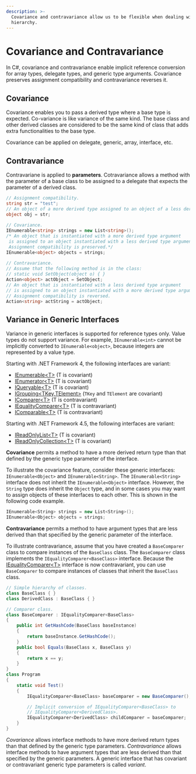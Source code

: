 ```yaml
---
description: >-
  Covariance and contravariance allow us to be flexible when dealing with class
  hierarchy.
---
```


# Covariance and Contravariance

In C\#, covariance and contravariance enable implicit reference conversion for array types, delegate types, and generic type arguments. Covariance preserves assignment compatibility and contravariance reverses it. 

## Covariance

Covariance enables you to pass a derived type where a base type is expected. Co-variance is like variance of the same kind. The base class and other derived classes are considered to be the same kind of class that adds extra functionalities to the base type.

Covariance can be applied on delegate, generic, array, interface, etc.

## Contravariance

 Contravariane is applied to **parameters**. Cotravariance allows a method with the parameter of a base class to be assigned to a delegate that expects the parameter of a derived class.

```csharp
// Assignment compatibility.
string str = "test";  
// An object of a more derived type assigned to an object of a less derived type.
object obj = str;  
  
// Covariance.
IEnumerable<string> strings = new List<string>();  
/* An object that is instantiated with a more derived type argument
 is assigned to an object instantiated with a less derived type argument.
 Assignment compatibility is preserved.*/
IEnumerable<object> objects = strings;  
  
// Contravariance.
// Assume that the following method is in the class:
// static void SetObject(object o) { }
Action<object> actObject = SetObject;  
// An object that is instantiated with a less derived type argument
// is assigned to an object instantiated with a more derived type argument.
// Assignment compatibility is reversed.
Action<string> actString = actObject;
```

## Variance in Generic Interfaces <a id="variance-in-generic-interfaces-c"></a>

 Variance in generic interfaces is supported for reference types only. Value types do not support variance. For example, `IEnumerable<int>` cannot be implicitly converted to `IEnumerable<object>`, because integers are represented by a value type.

Starting with .NET Framework 4, the following interfaces are variant:

* [IEnumerable&lt;T&gt;](https://docs.microsoft.com/en-us/dotnet/api/system.collections.generic.ienumerable-1) \(T is covariant\)
* [IEnumerator&lt;T&gt;](https://docs.microsoft.com/en-us/dotnet/api/system.collections.generic.ienumerator-1) \(T is covariant\)
* [IQueryable&lt;T&gt;](https://docs.microsoft.com/en-us/dotnet/api/system.linq.iqueryable-1) \(T is covariant\)
* [IGrouping&lt;TKey,TElement&gt;](https://docs.microsoft.com/en-us/dotnet/api/system.linq.igrouping-2) \(`TKey` and `TElement` are covariant\)
* [IComparer&lt;T&gt;](https://docs.microsoft.com/en-us/dotnet/api/system.collections.generic.icomparer-1) \(T is contravariant\)
* [IEqualityComparer&lt;T&gt;](https://docs.microsoft.com/en-us/dotnet/api/system.collections.generic.iequalitycomparer-1) \(T is contravariant\)
* [IComparable&lt;T&gt;](https://docs.microsoft.com/en-us/dotnet/api/system.icomparable-1) \(T is contravariant\)

Starting with .NET Framework 4.5, the following interfaces are variant:

* [IReadOnlyList&lt;T&gt;](https://docs.microsoft.com/en-us/dotnet/api/system.collections.generic.ireadonlylist-1) \(T is covariant\)
* [IReadOnlyCollection&lt;T&gt;](https://docs.microsoft.com/en-us/dotnet/api/system.collections.generic.ireadonlycollection-1) \(T is covariant\)

**Covariance** permits a method to have a more derived return type than that defined by the generic type parameter of the interface.  

To illustrate the covariance feature, consider these generic interfaces: `IEnumerable<Object>` and `IEnumerable<String>`. The `IEnumerable<String>` interface does not inherit the `IEnumerable<Object>` interface. However, the `String` type does inherit the `Object` type, and in some cases you may want to assign objects of these interfaces to each other. This is shown in the following code example.

```csharp
IEnumerable<String> strings = new List<String>();
IEnumerable<Object> objects = strings;
```

**Contravariance** permits a method to have argument types that are less derived than that specified by the generic parameter of the interface.

 To illustrate contravariance, assume that you have created a `BaseComparer` class to compare instances of the `BaseClass` class. The `BaseComparer` class implements the `IEqualityComparer<BaseClass>` interface. Because the [IEqualityComparer&lt;T&gt;](https://docs.microsoft.com/en-us/dotnet/api/system.collections.generic.iequalitycomparer-1) interface is now contravariant, you can use `BaseComparer` to compare instances of classes that inherit the `BaseClass` class. 

```csharp
// Simple hierarchy of classes.
class BaseClass { }
class DerivedClass : BaseClass { }

// Comparer class.
class BaseComparer : IEqualityComparer<BaseClass>
{
    public int GetHashCode(BaseClass baseInstance)
    {
        return baseInstance.GetHashCode();
    }
    public bool Equals(BaseClass x, BaseClass y)
    {
        return x == y;
    }
}
class Program
{
    static void Test()
    {
        IEqualityComparer<BaseClass> baseComparer = new BaseComparer();

        // Implicit conversion of IEqualityComparer<BaseClass> to
        // IEqualityComparer<DerivedClass>.
        IEqualityComparer<DerivedClass> childComparer = baseComparer;
    }
}
```

 _Covariance_ allows interface methods to have more derived return types than that defined by the generic type parameters. _Contravariance_ allows interface methods to have argument types that are less derived than that specified by the generic parameters. A generic interface that has covariant or contravariant generic type parameters is called _variant_.


